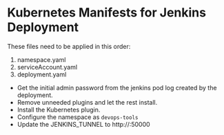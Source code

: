 # Kubernetes Manifests for Jenkins Deployment

These files need to be applied in this order:

1. namespace.yaml
2. serviceAccount.yaml
3. deployment.yaml

* Get the initial admin password from the jenkins pod log created by the deployment.
* Remove unneeded plugins and let the rest install.
* Install the Kubernetes plugin.
* Configure the namespace as `devops-tools`
* Update the JENKINS_TUNNEL to http://<cluster-ip>:50000